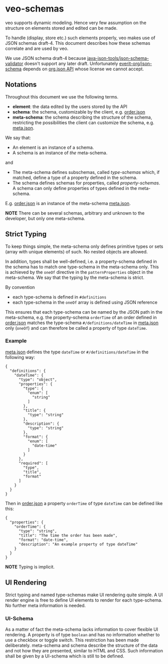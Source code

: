 # veo-schemas
veo supports dynamic modeling. Hence very few assumption on the structure on elements stored and edited
can be made.

To handle (display, store etc.) such elements properly, veo makes use of JSON schemas draft-4. This document describes how these
schemas correlate and are used by veo.

We use JSON schema draft-4 because [java-json-tools/json-schema-validator](https://github.com/java-json-tools/json-schema-validator)
doesn't support any later draft. Unfortunately [everit-org/json-schema](https://github.com/everit-org/json-schema)
depends on [org.json API](https://github.com/stleary/JSON-java) whose license we cannot accept.

## Notations
Throughout this document we use the following terms.

-	**element**: the data edited by the users stored by the API
-	**schema**: the schema, customizable by the client, e.g. [order.json][]
-	**meta-schema**: the schema describing the structure of the schema, restricting the possibilities the client can
	customize the schema, e.g. [meta.json][].

We say that:

-	An element is an instance of a schema.
-	A schema is an instance of *the* meta-schema.

and

-	The meta-schema defines subschemas, called *type-schemas* which, if matched, define a type of a property defined in the
	schema.
-	The schema defines schemas for properties, called *property-schemas*. A schema can only define properties of types
	defined in the meta-schema.

E.g. [order.json][] is an instance of the meta-schema [meta.json][].

**NOTE** There can be several schemas, arbitrary and unknown to the developer, but only one meta-schema.

## Strict Typing
To keep things simple, the meta-schema only defines primitive types or sets (array with unique elements)
of such. No nested objects are allowed.

In addition, types shall be well-defined, i.e. a property-schema defined in the schema has to match one type-schema in
the meta-schema only. This is achieved by the `oneOf` directive in the `patternProperties` object in the meta-schema. We
say that the typing by the meta-schema is strict.

By convention

- each type-schema is defined in `#definitions`
- each type-schema in the `oneOf` array is defined using JSON reference

This ensures that each type-schema can be named by the JSON path in the meta-schema, e.g. the property-schema `orderTime` of an
order defined in [order.json][] matches the type-schema `#/definitions/dateTime` in [meta.json][] only (`oneOf`) and can
therefore be called a property of type `dateTime`.

### Example
[meta.json] defines the type `dateTime` or `#/definitions/dateTime` in the following way:

	{
	  "definitions": {
	    "dateTime": {
	      "type": "object",
	      "properties": {
	        "type": {
	          "enum": [
	            "string"
	          ]
	        },
	        "title": {
	          "type": "string"
	        },
	        "description": {
	          "type": "string"
	        },
	        "format": {
	          "enum": [
	            "date-time"
	          ]
	        }
	      },
	      "required": [
	        "type",
	        "title",
	        "format"
	      ]
	    }
	  }
	}

Then in [order.json][] a property `orderTime` of type `dateTime` can be defined like this:

	{
	  "properties": {
	    "orderTime": {
	      "type": "string",
	      "title": "The time the order has been made",
	      "format": "date-time",
	      "description": "An example property of type dateTime"
	    }
	  }
	}

**NOTE** Typing is implicit.

## UI Rendering
Strict typing and named type-schemas make UI rendering quite simple. A UI render engine is free to define UI elements
to render for each type-schema. No further meta information is needed.

### UI-Schema
As a matter of fact the meta-schema lacks information to cover flexible UI rendering. A property is of type `boolean`
and has no information whether to use a checkbox or toggle switch. This restriction has been made deliberately.
meta-schema and schema describe the structure of the data and not how they are presented, similar to HTML and CSS. Such
information shall be given by a UI-schema which is still to be defined.

[order.json]: veo-json-validation/src/test/resources/order.json "An example element schema"
[meta.json]: veo-json-validation/src/main/resources/meta.json "The meta-schema"

